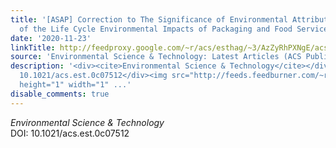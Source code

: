 ```yaml
---
title: '[ASAP] Correction to The Significance of Environmental Attributes as Indicators
  of the Life Cycle Environmental Impacts of Packaging and Food Service Ware'
date: '2020-11-23'
linkTitle: http://feedproxy.google.com/~r/acs/esthag/~3/AzZyRhPXNgE/acs.est.0c07512
source: 'Environmental Science & Technology: Latest Articles (ACS Publications)'
description: '<div><cite>Environmental Science & Technology</cite></div><div>DOI:
  10.1021/acs.est.0c07512</div><img src="http://feeds.feedburner.com/~r/acs/esthag/~4/AzZyRhPXNgE"
  height="1" width="1" ...'
disable_comments: true
---
```

<div><cite>Environmental Science & Technology</cite></div><div>DOI: 10.1021/acs.est.0c07512</div><img src="http://feeds.feedburner.com/~r/acs/esthag/~4/AzZyRhPXNgE" height="1" width="1" ...